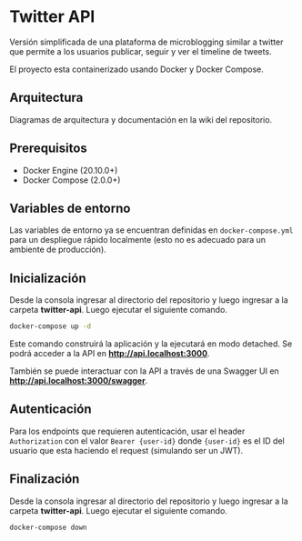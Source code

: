 # Twitter API

Versión simplificada de una plataforma de microblogging similar a twitter que
permite a los usuarios publicar, seguir y ver el timeline de tweets.

El proyecto esta containerizado usando Docker y Docker Compose.

## Arquitectura

Diagramas de arquitectura y documentación en la wiki del repositorio.

## Prerequisitos

- Docker Engine (20.10.0+)
- Docker Compose (2.0.0+)

## Variables de entorno

Las variables de entorno ya se encuentran definidas en `docker-compose.yml` para un despliegue rápido localmente (esto no es adecuado para un ambiente de producción).

## Inicialización

Desde la consola ingresar al directorio del repositorio y luego ingresar a la carpeta **twitter-api**. Luego ejecutar el siguiente comando.

```bash
docker-compose up -d
```

Este comando construirá la aplicación y la ejecutará en modo detached. Se podrá acceder a la API en **http://api.localhost:3000**.

También se puede interactuar con la API a través de una Swagger UI en **http://api.localhost:3000/swagger**.

## Autenticación

Para los endpoints que requieren autenticación, usar el header `Authorization` con el valor `Bearer {user-id}` donde `{user-id}` es el ID del usuario que esta haciendo el request (simulando ser un JWT).

## Finalización

Desde la consola ingresar al directorio del repositorio y luego ingresar a la carpeta **twitter-api**.
Luego ejecutar el siguiente comando.

```bash
docker-compose down
```

